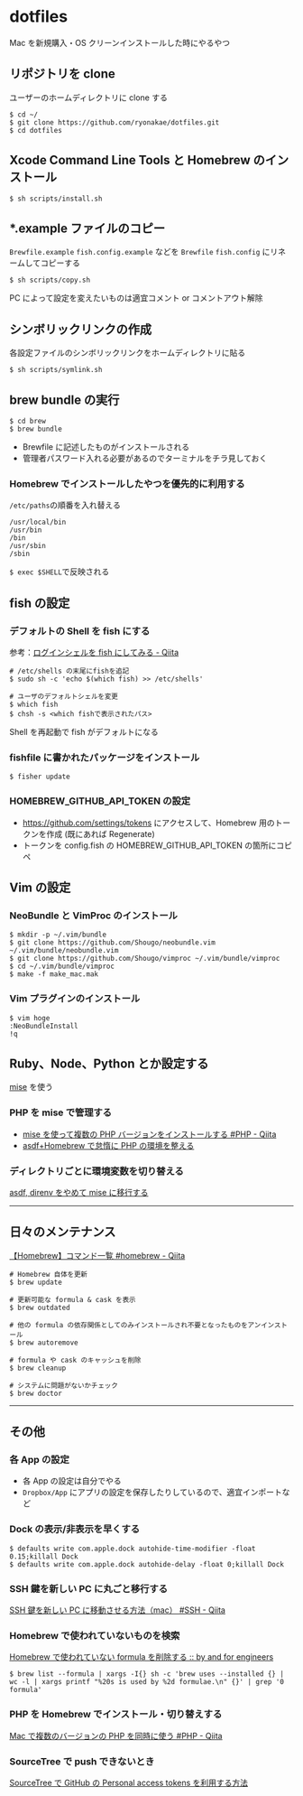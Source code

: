 # dotfiles

Mac を新規購入・OS クリーンインストールした時にやるやつ

## リポジトリを clone

ユーザーのホームディレクトリに clone する

```
$ cd ~/
$ git clone https://github.com/ryonakae/dotfiles.git
$ cd dotfiles
```

## Xcode Command Line Tools と Homebrew のインストール

```
$ sh scripts/install.sh
```

## *.example ファイルのコピー

`Brewfile.example` `fish.config.example` などを `Brewfile` `fish.config` にリネームしてコピーする

```
$ sh scripts/copy.sh
```

PC によって設定を変えたいものは適宜コメント or コメントアウト解除

## シンボリックリンクの作成

各設定ファイルのシンボリックリンクをホームディレクトリに貼る

```
$ sh scripts/symlink.sh
```

## brew bundle の実行

```
$ cd brew
$ brew bundle
```

- Brewfile に記述したものがインストールされる
- 管理者パスワード入れる必要があるのでターミナルをチラ見しておく

### Homebrew でインストールしたやつを優先的に利用する

`/etc/paths`の順番を入れ替える

```
/usr/local/bin
/usr/bin
/bin
/usr/sbin
/sbin
```

`$ exec $SHELL`で反映される

## fish の設定

### デフォルトの Shell を fish にする

参考：[ログインシェルを fish にしてみる \- Qiita](https://qiita.com/bleru/items/047a4e8ea2afb654d9e1)

```
# /etc/shells の末尾にfishを追記
$ sudo sh -c 'echo $(which fish) >> /etc/shells'

# ユーザのデフォルトシェルを変更
$ which fish
$ chsh -s <which fishで表示されたパス>
```

Shell を再起動で fish がデフォルトになる

### fishfile に書かれたパッケージをインストール

```
$ fisher update
```

### HOMEBREW_GITHUB_API_TOKEN の設定

- https://github.com/settings/tokens にアクセスして、Homebrew 用のトークンを作成 (既にあれば Regenerate)
- トークンを config.fish の HOMEBREW_GITHUB_API_TOKEN の箇所にコピペ

## Vim の設定

### NeoBundle と VimProc のインストール

```
$ mkdir -p ~/.vim/bundle
$ git clone https://github.com/Shougo/neobundle.vim ~/.vim/bundle/neobundle.vim
$ git clone https://github.com/Shougo/vimproc ~/.vim/bundle/vimproc
$ cd ~/.vim/bundle/vimproc
$ make -f make_mac.mak
```

### Vim プラグインのインストール

```
$ vim hoge
:NeoBundleInstall
!q
```

## Ruby、Node、Python とか設定する

[mise](https://mise.jdx.dev/) を使う

### PHP を mise で管理する

- [mise を使って複数の PHP バージョンをインストールする \#PHP \- Qiita](https://qiita.com/yuki777/items/8c71f4535e696a2434b3)
- [asdf\+Homebrew で怠惰に PHP の環境を整える](https://zenn.dev/meihei/articles/85f9c235c666f6)

### ディレクトリごとに環境変数を切り替える

[asdf, direnv をやめて mise に移行する](https://blog.sh1ma.dev/articles/20240108_from_asdf_to_mise)

-----

## 日々のメンテナンス

[【Homebrew】コマンド一覧 \#homebrew \- Qiita](https://qiita.com/P-man_Brown/items/82b7e2f1e108a72d89f4)

```
# Homebrew 自体を更新
$ brew update

# 更新可能な formula & cask を表示
$ brew outdated

# 他の formula の依存関係としてのみインストールされ不要となったものをアンインストール
$ brew autoremove

# formula や cask のキャッシュを削除
$ brew cleanup

# システムに問題がないかチェック
$ brew doctor
```

---

## その他

### 各 App の設定

- 各 App の設定は自分でやる
- `Dropbox/App` にアプリの設定を保存したりしているので、適宜インポートなど

### Dock の表示/非表示を早くする

```
$ defaults write com.apple.dock autohide-time-modifier -float 0.15;killall Dock
$ defaults write com.apple.dock autohide-delay -float 0;killall Dock
```

### SSH 鍵を新しい PC に丸ごと移行する

[SSH 鍵を新しい PC に移動させる方法（mac） \#SSH \- Qiita](https://qiita.com/yamaking/items/65da45bd69e616f8f88d)

### Homebrew で使われていないものを検索

[Homebrew で使われていない formula を削除する :: by and for engineers](https://yulii.github.io/brew-cleanup-installed-formulae-20200509.html)

```
$ brew list --formula | xargs -I{} sh -c 'brew uses --installed {} | wc -l | xargs printf "%20s is used by %2d formulae.\n" {}' | grep '0 formula'
```

### PHP を Homebrew でインストール・切り替えする

[Mac で複数のバージョンの PHP を同時に使う \#PHP \- Qiita](https://qiita.com/koriym/items/17662cd9c44c43081bf9)

### SourceTree で push できないとき

[SourceTree で GitHub の Personal access tokens を利用する方法](https://zenn.dev/koushikagawa/articles/3c35e503c8553a)
